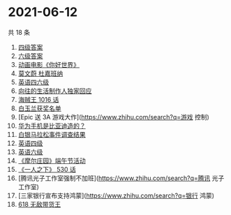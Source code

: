 # 2021-06-12

共 18 条

<!-- BEGIN ZHIHUSEARCH -->
<!-- 最后更新时间 Sat Jun 12 2021 20:10:23 GMT+0800 (China Standard Time) -->
1. [四级答案](https://www.zhihu.com/search?q=四级答案)
1. [六级答案](https://www.zhihu.com/search?q=六级答案)
1. [动画电影《你好世界》](https://www.zhihu.com/search?q=你好世界)
1. [莫文蔚 杜嘉班纳](https://www.zhihu.com/search?q=莫文蔚)
1. [英语四六级](https://www.zhihu.com/search?q=四六级)
1. [向往的生活制作人独家回应](https://www.zhihu.com/search?q=向往的生活)
1. [海贼王 1016 话](https://www.zhihu.com/search?q=海贼王)
1. [白玉兰获奖名单](https://www.zhihu.com/search?q=白玉兰)
1. [Epic 送 3A 游戏大作](https://www.zhihu.com/search?q=游戏 控制)
1. [华为手机是比亚迪造的？](https://www.zhihu.com/search?q=华为手机)
1. [白银马拉松事件调查结果](https://www.zhihu.com/search?q=甘肃白银马拉松)
1. [英语四级](https://www.zhihu.com/search?q=英语四级)
1. [英语六级](https://www.zhihu.com/search?q=英语六级)
1. [《摩尔庄园》端午节活动](https://www.zhihu.com/search?q=摩尔庄园)
1. [《一人之下》 530 话](https://www.zhihu.com/search?q=一人之下)
1. [腾讯光子工作室强制不加班](https://www.zhihu.com/search?q=腾讯 光子工作室)
1. [三家银行宣布支持鸿蒙](https://www.zhihu.com/search?q=银行 鸿蒙)
1. [618 无敌带货王](https://www.zhihu.com/search?q=脑洞)
<!-- END ZHIHUSEARCH -->
